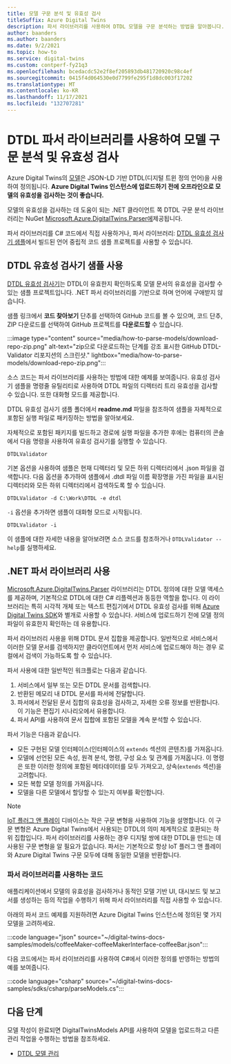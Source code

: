 ```yaml
---
title: 모델 구문 분석 및 유효성 검사
titleSuffix: Azure Digital Twins
description: 파서 라이브러리를 사용하여 DTDL 모델을 구문 분석하는 방법을 알아봅니다.
author: baanders
ms.author: baanders
ms.date: 9/2/2021
ms.topic: how-to
ms.service: digital-twins
ms.custom: contperf-fy21q3
ms.openlocfilehash: bcedacdc52e2f8ef205893db481720920c98c4ef
ms.sourcegitcommit: 0415f4d064530e0d7799fe295f1d8dc003f17202
ms.translationtype: MT
ms.contentlocale: ko-KR
ms.lasthandoff: 11/17/2021
ms.locfileid: "132707281"
---
```

# <a name="parse-and-validate-models-with-the-dtdl-parser-library"></a>DTDL 파서 라이브러리를 사용하여 모델 구문 분석 및 유효성 검사

Azure Digital Twins의 [모델](concepts-models.md)은 JSON-LD 기반 DTDL(디지털 트윈 정의 언어)을 사용하여 정의됩니다. **Azure Digital Twins 인스턴스에 업로드하기 전에 오프라인으로 모델의 유효성을 검사하는 것이 좋습니다.**

모델의 유효성을 검사하는 데 도움이 되는 .NET 클라이언트 쪽 DTDL 구문 분석 라이브러리는 NuGet [Microsoft.Azure.DigitalTwins.Parser에](https://nuget.org/packages/Microsoft.Azure.DigitalTwins.Parser/)제공됩니다. 

파서 라이브러리를 C# 코드에서 직접 사용하거나, 파서 라이브러리: [DTDL 유효성 검사기 샘플](/samples/azure-samples/dtdl-validator/dtdl-validator)에서 빌드된 언어 중립적 코드 샘플 프로젝트를 사용할 수 있습니다.

## <a name="use-the-dtdl-validator-sample"></a>DTDL 유효성 검사기 샘플 사용

[DTDL 유효성 검사기](/samples/azure-samples/dtdl-validator/dtdl-validator)는 DTDL이 유효한지 확인하도록 모델 문서의 유효성을 검사할 수 있는 샘플 프로젝트입니다. .NET 파서 라이브러리를 기반으로 하며 언어에 구애받지 않습니다. 

샘플 링크에서 **코드 찾아보기** 단추를 선택하여 GitHub 코드를 볼 수 있으며, 코드 단추, ZIP 다운로드를  선택하여 GitHub 프로젝트를 **다운로드할** 수 있습니다.

:::image type="content" source="media/how-to-parse-models/download-repo-zip.png" alt-text="zip으로 다운로드하는 단계를 강조 표시한 GitHub DTDL-Validator 리포지션의 스크린샷." lightbox="media/how-to-parse-models/download-repo-zip.png":::

소스 코드는 파서 라이브러리를 사용하는 방법에 대한 예제를 보여줍니다. 유효성 검사기 샘플을 명령줄 유틸리티로 사용하여 DTDL 파일의 디렉터리 트리 유효성을 검사할 수 있습니다. 또한 대화형 모드를 제공합니다.

DTDL 유효성 검사기 샘플 폴더에서 **readme.md** 파일을 참조하여 샘플을 자체적으로 포함된 실행 파일로 패키징하는 방법을 알아보세요.

자체적으로 포함된 패키지를 빌드하고 경로에 실행 파일을 추가한 후에는 컴퓨터의 콘솔에서 다음 명령을 사용하여 유효성 검사기를 실행할 수 있습니다.

```cmd/sh
DTDLValidator
```

기본 옵션을 사용하여 샘플은 현재 디렉터리 및 모든 하위 디렉터리에서 .json 파일을 검색합니다. 다음 옵션을 추가하여 샘플에서 .dtdl 파일 이름 확장명을 가진 파일을 표시된 디렉터리와 모든 하위 디렉터리에서 검색하도록 할 수 있습니다.

```cmd/sh
DTDLValidator -d C:\Work\DTDL -e dtdl 
```

`-i` 옵션을 추가하면 샘플이 대화형 모드로 시작됩니다.

```cmd/sh
DTDLValidator -i
```

이 샘플에 대한 자세한 내용을 알아보려면 소스 코드를 참조하거나 `DTDLValidator --help`를 실행하세요.

## <a name="use-the-net-parser-library"></a>.NET 파서 라이브러리 사용 

[Microsoft.Azure.DigitalTwins.Parser](https://nuget.org/packages/Microsoft.Azure.DigitalTwins.Parser/) 라이브러리는 DTDL 정의에 대한 모델 액세스를 제공하며, 기본적으로 DTDL에 대한 C# 리플렉션과 동등한 역할을 합니다. 이 라이브러리는 특히 시각적 개체 또는 텍스트 편집기에서 DTDL 유효성 검사를 위해 [Azure Digital Twins SDK](concepts-apis-sdks.md)와 별개로 사용할 수 있습니다. 서비스에 업로드하기 전에 모델 정의 파일이 유효한지 확인하는 데 유용합니다.

파서 라이브러리 사용을 위해 DTDL 문서 집합을 제공합니다. 일반적으로 서비스에서 이러한 모델 문서를 검색하지만 클라이언트에서 먼저 서비스에 업로드해야 하는 경우 로컬에서 검색이 가능하도록 할 수 있습니다. 

파서 사용에 대한 일반적인 워크플로는 다음과 같습니다.
1. 서비스에서 일부 또는 모든 DTDL 문서를 검색합니다.
2. 반환된 메모리 내 DTDL 문서를 파서에 전달합니다.
3. 파서에서 전달된 문서 집합의 유효성을 검사하고, 자세한 오류 정보를 반환합니다. 이 기능은 편집기 시나리오에서 유용합니다.
4. 파서 API를 사용하여 문서 집합에 포함된 모델을 계속 분석할 수 있습니다. 

파서 기능은 다음과 같습니다.
* 모든 구현된 모델 인터페이스(인터페이스의 `extends` 섹션의 콘텐츠)를 가져옵니다.
* 모델에 선언된 모든 속성, 원격 분석, 명령, 구성 요소 및 관계를 가져옵니다. 이 명령은 또한 이러한 정의에 포함된 메타데이터를 모두 가져오고, 상속(`extends` 섹션)을 고려합니다.
* 모든 복합 모델 정의를 가져옵니다.
* 모델을 다른 모델에서 할당할 수 있는지 여부를 확인합니다.

> [!NOTE]
> [IoT 플러그 앤 플레이](../iot-develop/overview-iot-plug-and-play.md) 디바이스는 작은 구문 변형을 사용하여 기능을 설명합니다. 이 구문 변형은 Azure Digital Twins에서 사용되는 DTDL의 의미 체계적으로 호환되는 하위 집합입니다. 파서 라이브러리를 사용하는 경우 디지털 쌍에 대한 DTDL을 만드는 데 사용된 구문 변형을 알 필요가 없습니다. 파서는 기본적으로 항상 IoT 플러그 앤 플레이와 Azure Digital Twins 구문 모두에 대해 동일한 모델을 반환합니다.

### <a name="code-with-the-parser-library"></a>파서 라이브러리를 사용하는 코드

애플리케이션에서 모델의 유효성을 검사하거나 동적인 모델 기반 UI, 대시보드 및 보고서를 생성하는 등의 작업을 수행하기 위해 파서 라이브러리를 직접 사용할 수 있습니다.

아래의 파서 코드 예제를 지원하려면 Azure Digital Twins 인스턴스에 정의된 몇 가지 모델을 고려하세요.

:::code language="json" source="~/digital-twins-docs-samples/models/coffeeMaker-coffeeMakerInterface-coffeeBar.json":::

다음 코드에서는 파서 라이브러리를 사용하여 C#에서 이러한 정의를 반영하는 방법의 예를 보여줍니다.

:::code language="csharp" source="~/digital-twins-docs-samples/sdks/csharp/parseModels.cs":::

## <a name="next-steps"></a>다음 단계

모델 작성이 완료되면 DigitalTwinsModels API를 사용하여 모델을 업로드하고 다른 관리 작업을 수행하는 방법을 참조하세요.
* [DTDL 모델 관리](how-to-manage-model.md)